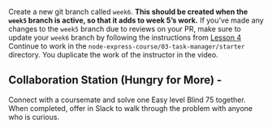 Create a new git branch called `week6`. **This should be created when the `week5` branch is active, so that it adds to week 5’s work.** If you’ve made any changes to the `week5` branch due to reviews on your PR, make sure to update your `week6` branch by following the instructions from [Lesson 4](./ctd-node-lesson-4.md) Continue to work in the `node-express-course/03-task-manager/starter` directory. You duplicate the work of the instructor in the video.


## Collaboration Station (Hungry for More) - 

Connect with a coursemate and solve one Easy level Blind 75 together. When completed, offer in Slack to walk through the problem with anyone who is curious. 


